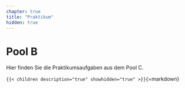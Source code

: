 ```yaml
---
chapter: true
title: "Praktikum"
hidden: true
---
```


# Pool B

Hier finden Sie die Praktikumsaufgaben aus dem Pool C.


`{{< children description="true" showhidden="true" >}}`{=markdown}
